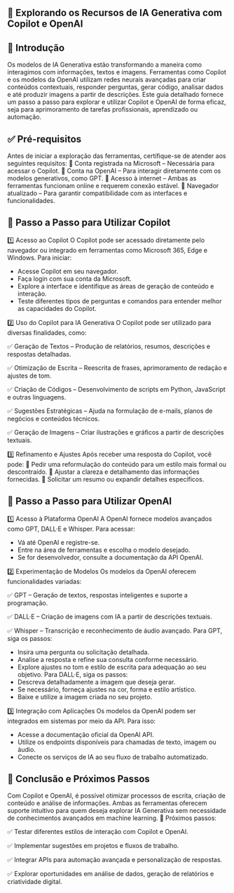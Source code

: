 ## 🚀 Explorando os Recursos de IA Generativa com Copilot e OpenAI

## 📌 Introdução
Os modelos de IA Generativa estão transformando a maneira como interagimos com informações, textos e imagens. Ferramentas como Copilot e os modelos da OpenAI utilizam redes neurais avançadas para criar conteúdos contextuais, responder perguntas, gerar código, analisar dados e até produzir imagens a partir de descrições.
Este guia detalhado fornece um passo a passo para explorar e utilizar Copilot e OpenAI de forma eficaz, seja para aprimoramento de tarefas profissionais, aprendizado ou automação.

## ✅ Pré-requisitos
Antes de iniciar a exploração das ferramentas, certifique-se de atender aos seguintes requisitos:
🔹 Conta registrada na Microsoft – Necessária para acessar o Copilot.
🔹 Conta na OpenAI – Para interagir diretamente com os modelos generativos, como GPT.
🔹 Acesso à internet – Ambas as ferramentas funcionam online e requerem conexão estável.
🔹 Navegador atualizado – Para garantir compatibilidade com as interfaces e funcionalidades.

## 🔹 Passo a Passo para Utilizar Copilot
1️⃣ Acesso ao Copilot
O Copilot pode ser acessado diretamente pelo navegador ou integrado em ferramentas como Microsoft 365, Edge e Windows. Para iniciar:
- Acesse Copilot em seu navegador.
- Faça login com sua conta da Microsoft.
- Explore a interface e identifique as áreas de geração de conteúdo e interação.
- Teste diferentes tipos de perguntas e comandos para entender melhor as capacidades do Copilot.

2️⃣ Uso do Copilot para IA Generativa
O Copilot pode ser utilizado para diversas finalidades, como:

✅ Geração de Textos – Produção de relatórios, resumos, descrições e respostas detalhadas.

✅ Otimização de Escrita – Reescrita de frases, aprimoramento de redação e ajustes de tom.

✅ Criação de Códigos – Desenvolvimento de scripts em Python, JavaScript e outras linguagens.

✅ Sugestões Estratégicas – Ajuda na formulação de e-mails, planos de negócios e conteúdos técnicos.

✅ Geração de Imagens – Criar ilustrações e gráficos a partir de descrições textuais.

3️⃣ Refinamento e Ajustes
Após receber uma resposta do Copilot, você pode:
🔹 Pedir uma reformulação do conteúdo para um estilo mais formal ou descontraído.
🔹 Ajustar a clareza e detalhamento das informações fornecidas.
🔹 Solicitar um resumo ou expandir detalhes específicos.

## 🔹 Passo a Passo para Utilizar OpenAI

1️⃣ Acesso à Plataforma OpenAI
A OpenAI fornece modelos avançados como GPT, DALL·E e Whisper. Para acessar:
- Vá até OpenAI e registre-se.
- Entre na área de ferramentas e escolha o modelo desejado.
- Se for desenvolvedor, consulte a documentação da API OpenAI.

2️⃣ Experimentação de Modelos
Os modelos da OpenAI oferecem funcionalidades variadas:

✅ GPT – Geração de textos, respostas inteligentes e suporte a programação.

✅ DALL·E – Criação de imagens com IA a partir de descrições textuais.

✅ Whisper – Transcrição e reconhecimento de áudio avançado.
Para GPT, siga os passos:
- Insira uma pergunta ou solicitação detalhada.
- Analise a resposta e refine sua consulta conforme necessário.
- Explore ajustes no tom e estilo de escrita para adequação ao seu objetivo.
Para DALL·E, siga os passos:
- Descreva detalhadamente a imagem que deseja gerar.
- Se necessário, forneça ajustes na cor, forma e estilo artístico.
- Baixe e utilize a imagem criada no seu projeto.

3️⃣ Integração com Aplicações
Os modelos da OpenAI podem ser integrados em sistemas por meio da API. Para isso:
- Acesse a documentação oficial da OpenAI API.
- Utilize os endpoints disponíveis para chamadas de texto, imagem ou áudio.
- Conecte os serviços de IA ao seu fluxo de trabalho automatizado.

## 🚀 Conclusão e Próximos Passos

Com Copilot e OpenAI, é possível otimizar processos de escrita, criação de conteúdo e análise de informações. Ambas as ferramentas oferecem suporte intuitivo para quem deseja explorar IA Generativa sem necessidade de conhecimentos avançados em machine learning.
🔹 Próximos passos:

✅ Testar diferentes estilos de interação com Copilot e OpenAI.

✅ Implementar sugestões em projetos e fluxos de trabalho.

✅ Integrar APIs para automação avançada e personalização de respostas.

✅ Explorar oportunidades em análise de dados, geração de relatórios e criatividade digital.
